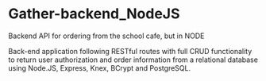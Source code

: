 # Gather-backend_NodeJS
Backend API for ordering from the school cafe, but in NODE


Back-end application following RESTful routes with full CRUD functionality to return user authorization and order information from a relational database using Node.JS, Express, Knex, BCrypt and PostgreSQL.
